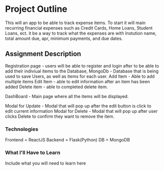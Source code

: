 # Project Outline
This will an app to be able to track expense items. To start it will main recurring financial expenses such as Credit Cards, Home Loans, Student Loans, ect. it be a way to track what the expenses are with Instution name, total amount due, apr, minimum payments, and due dates.

## Assignment Description
Registration page - users will be able to register and login after to be able to add their indiviual items to the Database,
MongoDb - Database that is being used to save Users, as well as items for each user.
Add Item - Able to add multiple items
Edit Item - able to edit information after an item has been added
Delete item - able to  completed delete item.

DashBoard - Main page where all the items will be displayed.

Modal for Update - Modal that will pop up after the edit button is click to edit current information
Modal for Delete - Modal that will pop up after user clicks Delete to confirm they want to remove the item.

### Technologies
Frontend = ReactJS
Backend = Flask(Python)
DB = MongoDB

### What I'll Have to Learn
Include what you will need to learn here
